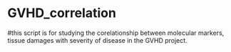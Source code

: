 # GVHD_correlation
#this script is for studying the corelationship between molecular markers, tissue damages with severity of disease in the GVHD project. 
